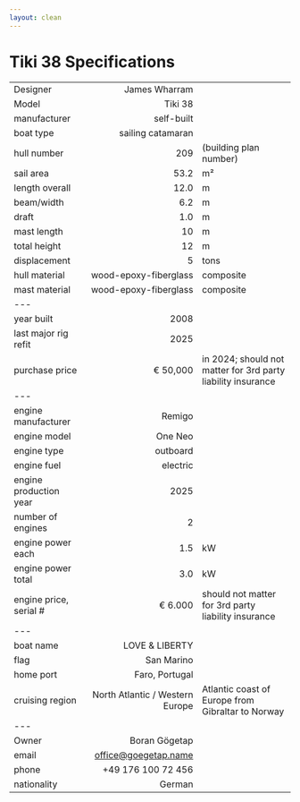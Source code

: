 ```yaml
---
layout: clean
---
```

# Tiki 38 Specifications

||||
| :-             | --:           | --|
| Designer       | James Wharram |
| Model          | Tiki 38|
| manufacturer   | self-built|
| boat type      | sailing catamaran|
| hull number    |             209 | (building plan number)
| sail area      |            53.2 | m²
| length overall |            12.0 | m
| beam/width     |             6.2 | m
| draft          |             1.0 | m
| mast length    |              10 | m
| total height   |              12 | m
| displacement   |               5 | tons
| hull material  |wood-epoxy-fiberglass|composite
| mast material  |wood-epoxy-fiberglass|composite
| --- |
| year built     |            2008 |
| last major rig refit|       2025 |
| purchase price     |   € 50,000 | in 2024; should not matter for 3rd party liability insurance|
| --- |
| engine manufacturer|   Remigo   |
| engine model       |   One Neo  |
| engine type        |   outboard |
| engine fuel        |   electric |
| engine production year|    2025 |
| number of engines  |          2 |
| engine power each  |        1.5 | kW 
| engine power total |        3.0 | kW 
| engine price, serial #| € 6.000 | should not matter for 3rd party liability insurance|
| --- |
| boat name          |       LOVE & LIBERTY |
| flag               |           San Marino |
| home port          |       Faro, Portugal |
| cruising region    |North Atlantic / Western Europe|Atlantic coast of Europe from Gibraltar to Norway|
| --- |
| Owner              | Boran Gögetap        |
| email              | office@goegetap.name |
| phone              | +49 176 100 72 456   |
| nationality        | German               |
